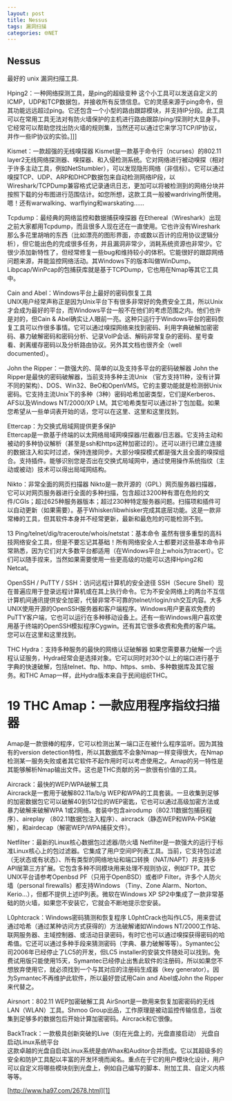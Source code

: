 ```yaml
---
layout: post
title: Nessus
tags: 漏洞扫描
categories: 🌐NET
---
```

## Nessus
最好的 unix 漏洞扫描工具.

Hping2：一种网络探测工具，是ping的超级变种
这个小工具可以发送自定义的ICMP，UDP和TCP数据包，并接收所有反馈信息。它的灵感来源于ping命令，但其功能远远超过ping。它还包含一个小型的路由跟踪模块，并支持IP分段。此工具可以在常用工具无法对有防火墙保护的主机进行路由跟踪/ping/探测时大显身手。它经常可以帮助您找出防火墙的规则集，当然还可以通过它来学习TCP/IP协议，并作一些IP协议的实验。]]]


Kismet：一款超强的无线嗅探器
Kismet是一款基于命令行（ncurses）的802.11 layer2无线网络探测器、嗅探器、和入侵检测系统。它对网络进行被动嗅探（相对于许多主动工具，例如NetStumbler），可以发现隐形网络（非信标）。它可以通过嗅探TCP、UDP、ARP和DHCP数据包来自动检测网络IP段，以Wireshark/TCPDump兼容格式记录通讯日志，更加可以将被检测到的网络分块并按照下载的分布图进行范围估计。如您所想，这款工具一般被wardriving所使用。嗯！还有warwalking、warflying和warskating……


 Tcpdump：最经典的网络监控和数据捕获嗅探器
在Ethereal（Wireshark）出现之前大家都用Tcpdump，而且很多人现在还在一直使用。它也许没有Wireshark那么多花里胡哨的东西（比如漂亮的图形界面，亦或数以百计的应用协议逻辑分析），但它能出色的完成很多任务，并且漏洞非常少，消耗系统资源也非常少。它很少添加新特性了，但经常修复一些bug和维持较小的体积。它能很好的跟踪网络问题来源，并能监控网络活动。其Windows下的版本叫做WinDump。Libpcap/WinPcap的包捕获库就是基于TCPDump，它也用在Nmap等其它工具中。



 Cain and Abel：Windows平台上最好的密码恢复工具  
UNIX用户经常声称正是因为Unix平台下有很多非常好的免费安全工具，所以Unix才会成为最好的平台，而Windows平台一般不在他们的考虑范围之内。他们也许是对的，但Cain & Abel确实让人眼前一亮。这种只运行于Windows平台的密码恢复工具可以作很多事情。它可以通过嗅探网络来找到密码、利用字典破解加密密码、暴力破解密码和密码分析、记录VoIP会话、解码非常复杂的密码、星号查看、剥离缓存密码以及分析路由协议。另外其文档也很齐全（well documented）。


John the Ripper：一款强大的、简单的以及支持多平台的密码破解器
John the Ripper是最快的密码破解器，当前支持多种主流Unix （官方支持11种，没有计算不同的架构）、DOS、Win32、BeO和OpenVMS。它的主要功能就是检测弱Unix密码。它支持主流Unix下的多种（3种）密码哈希加密类型，它们是Kerberos、AFS以及Windows NT/2000/XP LM。其它哈希类型可以通过补丁包加载。如果您希望从一些单词表开始的话，您可以在这里、这里和这里找到。

 Ettercap：为交换式局域网提供更多保护  
Ettercap是一款基于终端的以太网络局域网嗅探器/拦截器/日志器。它支持主动和被动的多种协议解析（甚至是ssh和https这种加密过的）。还可以进行已建立连接的数据注入和实时过滤，保持连接同步。大部分嗅探模式都是强大且全面的嗅探组合。支持插件。能够识别您是否出在交换式局域网中，通过使用操作系统指纹（主动或被动）技术可以得出局域网结构。


Nikto：非常全面的网页扫描器
Nikto是一款开源的（GPL）网页服务器扫描器，它可以对网页服务器进行全面的多种扫描，包含超过3200种有潜在危险的文件/CGIs；超过625种服务器版本；超过230种特定服务器问题。扫描项和插件可以自动更新（如果需要）。基于Whisker/libwhisker完成其底层功能。这是一款非常棒的工具，但其软件本身并不经常更新，最新和最危险的可能检测不到。


13 Ping/telnet/dig/traceroute/whois/netstat：基本命令
虽然有很多重型的高科技网络安全工具，但是不要忘记其基础！所有网络安全人士都要对这些基本命令非常熟悉，因为它们对大多数平台都适用（在Windows平台上whois为tracert）。它们可以随手捏来，当然如果需要使用一些更高级的功能可以选择Hping2和Netcat。


OpenSSH / PuTTY / SSH：访问远程计算机的安全途径
SSH（Secure Shell）现在普遍应用于登录远程计算机或在其上执行命令。它为不安全网络上的两台不互信计算机间通讯提供安全加密，代替非常不可靠的telnet/rlogin/rsh交互内容。大多UNIX使用开源的OpenSSH服务器和客户端程序。Windows用户更喜欢免费的PuTTY客户端，它也可以运行在多种移动设备上。还有一些Windows用户喜欢使用基于终端的OpenSSH模拟程序Cygwin。还有其它很多收费和免费的客户端。您可以在这里和这里找到。



THC Hydra：支持多种服务的最快的网络认证破解器
如果您需要暴力破解一个远程认证服务，Hydra经常会是选择对象。它可以同时对30个以上的端口进行基于字典的快速破解，包括telnet、ftp、http、https、smb、多种数据库及其它服务。和THC Amap一样，此Hydra版本来自于民间组织THC。


# 19 THC Amap：一款应用程序指纹扫描器
Amap是一款很棒的程序，它可以检测出某一端口正在被什么程序监听。因为其独有的version detection特性，所以其数据库不会象Nmap一样变得很大，在Nmap检测某一服务失败或者其它软件不起作用时可以考虑使用之。Amap的另一特性是其能够解析Nmap输出文件。这也是THC贡献的另一款很有价值的工具。



Aircrack：最快的WEP/WPA破解工具  
Aircrack是一套用于破解802.11a/b/g WEP和WPA的工具套装。一旦收集到足够的加密数据包它可以破解40到512位的WEP密匙，它也可以通过高级加密方法或暴力破解来破解WPA 1或2网络。套装中包含airodump（802.11数据包捕获程序）、aireplay （802.11数据包注入程序）、aircrack（静态WEP和WPA-PSK破解），和airdecap（解密WEP/WPA捕获文件）。


Netfilter：最新的Linux核心数据包过滤器/防火墙
Netfilter是一款强大的运行于标准Linux核心上的包过滤器。它集成了用户空间IP列表工具。当前，它支持包过滤（无状态或有状态）、所有类型的网络地址和端口转换（NAT/NAPT）并支持多API层第三方扩展。它包含多种不同模块用来处理不规则协议，例如FTP。其它UNIX平台请参考Openbsd PF（只用于OpenBSD）或者IP Filter。许多个人防火墙（personal firewalls）都支持Windows （Tiny、Zone Alarm、Norton、Kerio…），但都不提供上述IP列表。微软在Windows XP SP2中集成了一款非常基础的防火墙，如果您不安装它，它就会不断地提示您安装。



L0phtcrack：Windows密码猜测和恢复程序
L0phtCrack也叫作LC5，用来尝试通过哈希（通过某种访问方式获得的）方法破解诸如Windows NT/2000工作站、联网服务器、主域控制器、或活动目录密码，有时它也可以通过嗅探获得密码的哈希值。它还可以通过多种手段来猜测密码（字典、暴力破解等等）。Symantec公司2006年已经停止了LC5的开发，但LC5 installer的安装文件随处可以找到。免费试用版只能使用15天，Symantec已经停止出售此软件的注册码，所以如果您不想放弃使用它，就必须找到一个与其对应的注册码生成器（key generator）。因为Symantec不再维护此软件，所以最好尝试用Cain and Abel或John the Ripper来代替之。

 Airsnort：802.11 WEP加密破解工具
AirSnort是一款用来恢复加密密码的无线LAN（WLAN）工具。Shmoo Group出品，工作原理是被动监控传输信息，当收集到足够多的数据包后开始计算加密密码。Aircrack和它很像。


 BackTrack：一款极具创新突破的Live（刻在光盘上的，光盘直接启动） 光盘自启动Linux系统平台  
这款卓越的光盘自启动Linux系统是由Whax和Auditor合并而成。它以其超级多的安全和防护工具配以丰富的开发环境而闻名。重点在于它的用户模块化设计，用户可以自定义将哪些模块刻到光盘上，例如自己编写的脚本、附加工具、自定义内核等等。



[http://www.ha97.com/2678.html][1]











































[1]:	http://www.ha97.com/2678.html